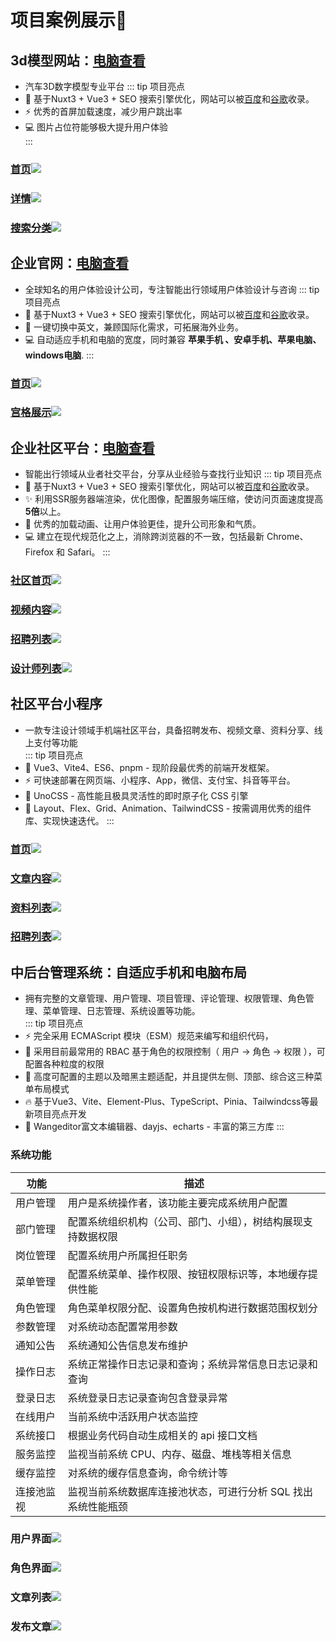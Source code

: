 # 项目案例展示🌟

## 3d模型网站：[电脑查看](https://www.3dcarmdl.com/)
- 汽车3D数字模型专业平台
::: tip 项目亮点
- 👏 基于Nuxt3 + Vue3 + SEO 搜索引擎优化，网站可以被[百度](https://www.baidu.com/s?wd=3dcarmdl)和[谷歌](https://www.google.com/search?q=3dcarmdl)收录。
- ⚡️ 优秀的首屏加载速度，减少用户跳出率
- 💻 图片占位符能够极大提升用户体验  
:::
### [首页](https://www.3dcarmdl.com/)![](https://www.hisher.site/pic/intro/3dcarmdl_home.webp)  
### [详情](https://www.3dcarmdl.com/model/detail/3)![](https://www.hisher.site/pic/intro/3dcarmdl_detail.webp)  
### [搜索分类](https://www.3dcarmdl.com/search?searchValue=&classifyId=4850)![](https://www.hisher.site/pic/intro/3dcarmdl_cate.webp)  

## 企业官网：[电脑查看](https://pursuer.cn/)
- 全球知名的用户体验设计公司，专注智能出行领域用户体验设计与咨询
::: tip 项目亮点
- 👏 基于Nuxt3 + Vue3 + SEO 搜索引擎优化，网站可以被[百度](https://www.baidu.com/s?wd=%E6%99%AE%E4%BF%AE)和[谷歌](https://www.google.com/search?q=%E6%99%AE%E4%BF%AE)收录。
- 🎅 一键切换中英文，兼顾国际化需求，可拓展海外业务。
- 💻 自动适应手机和电脑的宽度，同时兼容 **苹果手机 、安卓手机、苹果电脑、windows电脑**.
:::
### [首页](https://pursuer.cn/)![](https://www.hisher.site/pic/intro/pursuer_home.webp)  
### [宫格展示](https://pursuer.cn/case)![](https://www.hisher.site/pic/intro/pursuer_case.webp)  

## 企业社区平台：[电脑查看](https://autoxyz.cn/)
- 智能出行领域从业者社交平台，分享从业经验与查找行业知识
::: tip 项目亮点
- 👏 基于Nuxt3 + Vue3 + SEO 搜索引擎优化，网站可以被[百度](https://www.baidu.com/s?wd=autoy)和[谷歌](https://www.google.com/search?q=autoy)收录。
- ✨ 利用SSR服务器端渲染，优化图像，配置服务端压缩，使访问页面速度提高**5倍**以上。
- 💪 优秀的加载动画、让用户体验更佳，提升公司形象和气质。
- 💻 建立在现代规范化之上，消除跨浏览器的不一致，包括最新 Chrome、Firefox 和 Safari。
:::
### [社区首页](https://pursuer.cn/)![](https://www.hisher.site/pic/intro/autoxyz_home.webp)  
### [视频内容](https://www.autoxyz.cn/hmi/detail-13078)![](https://www.hisher.site/pic/intro/autoxyz_video.webp)  
### [招聘列表](https://www.autoxyz.cn/recruit)![](https://www.hisher.site/pic/intro/autoxyz_hire.webp)  
### [设计师列表](https://www.autoxyz.cn/carfungus)![](https://www.hisher.site/pic/intro/autoxyz_designer.webp)  


## 社区平台小程序
- 一款专注设计领域手机端社区平台，具备招聘发布、视频文章、资料分享、线上支付等功能  
::: tip 项目亮点
- 🎯 Vue3、Vite4、ES6、pnpm - 现阶段最优秀的前端开发框架。
- ⚡️ 可快速部署在网页端、小程序、App，微信、支付宝、抖音等平台。
- 🎨 UnoCSS - 高性能且极具灵活性的即时原子化 CSS 引擎
- 🌈 Layout、Flex、Grid、Animation、TailwindCSS - 按需调用优秀的组件库、实现快速迭代。
:::
### [首页](https://pursuer.cn/)![](https://www.hisher.site/pic/intro/autoy_home.webp)  
### [文章内容](https://pursuer.cn/)![](https://www.hisher.site/pic/intro/autoy_article.webp)  
### [资料列表](https://pursuer.cn/)![](https://www.hisher.site/pic/intro/autoy_list.webp)  
### [招聘列表](https://pursuer.cn/)![](https://www.hisher.site/pic/intro/autoy_company.webp)  

## 中后台管理系统：自适应手机和电脑布局
- 拥有完整的文章管理、用户管理、项目管理、评论管理、权限管理、角色管理、菜单管理、日志管理、系统设置等功能。  
::: tip 项目亮点
- ⚡️ 完全采用 ECMAScript 模块（ESM）规范来编写和组织代码，
- 🔑 采用目前最常用的 RBAC 基于角色的权限控制（ 用户 -> 角色 -> 权限 ），可配置各种粒度的权限
- 🔩 高度可配置的主题以及暗黑主题适配，并且提供左侧、顶部、综合这三种菜单布局模式
- 🔥 基于Vue3、Vite、Element-Plus、TypeScript、Pinia、Tailwindcss等最新项目亮点开发
- 🍭 Wangeditor富文本编辑器、dayjs、echarts - 丰富的第三方库
:::

### 系统功能
| 功能       | 描述                                                          |
| ---------- | ------------------------------------------------------------- |
| 用户管理   | 用户是系统操作者，该功能主要完成系统用户配置                  |
| 部门管理   | 配置系统组织机构（公司、部门、小组），树结构展现支持数据权限  |
| 岗位管理   | 配置系统用户所属担任职务                                      |
| 菜单管理   | 配置系统菜单、操作权限、按钮权限标识等，本地缓存提供性能      |
| 角色管理   | 角色菜单权限分配、设置角色按机构进行数据范围权划分            |
| 参数管理   | 对系统动态配置常用参数                                        |
| 通知公告   | 系统通知公告信息发布维护                                      |
| 操作日志   | 系统正常操作日志记录和查询；系统异常信息日志记录和查询        |
| 登录日志   | 系统登录日志记录查询包含登录异常                              |
| 在线用户   | 当前系统中活跃用户状态监控                                    |
| 系统接口   | 根据业务代码自动生成相关的 api 接口文档                       |
| 服务监控   | 监视当前系统 CPU、内存、磁盘、堆栈等相关信息                  |
| 缓存监控   | 对系统的缓存信息查询，命令统计等                              |
| 连接池监视 | 监视当前系统数据库连接池状态，可进行分析 SQL 找出系统性能瓶颈 |

### 用户界面![](https://www.hisher.site/pic/intro/GAME_ADMIN_USER.webp)  
### 角色界面![](https://www.hisher.site/pic/intro/GAME_ADMIN_ROLE.webp)  
### 文章列表![](https://www.hisher.site/pic/intro/LC_ADMIN_ARTICLE_LIST.webp)  
### 发布文章![](https://www.hisher.site/pic/intro/LC_ADMIN_POST_ARTICLE.webp)  
